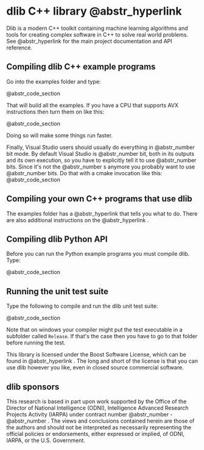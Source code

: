 # dlib C++ library @abstr_hyperlink 

Dlib is a modern C++ toolkit containing machine learning algorithms and tools for creating complex software in C++ to solve real world problems. See @abstr_hyperlink for the main project documentation and API reference.

## Compiling dlib C++ example programs

Go into the examples folder and type:

@abstr_code_section 

That will build all the examples. If you have a CPU that supports AVX instructions then turn them on like this:

@abstr_code_section 

Doing so will make some things run faster.

Finally, Visual Studio users should usually do everything in @abstr_number bit mode. By default Visual Studio is @abstr_number bit, both in its outputs and its own execution, so you have to explicitly tell it to use @abstr_number bits. Since it's not the @abstr_number s anymore you probably want to use @abstr_number bits. Do that with a cmake invocation like this: @abstr_code_section 

## Compiling your own C++ programs that use dlib

The examples folder has a @abstr_hyperlink that tells you what to do. There are also additional instructions on the @abstr_hyperlink .

## Compiling dlib Python API

Before you can run the Python example programs you must compile dlib. Type:

@abstr_code_section 

## Running the unit test suite

Type the following to compile and run the dlib unit test suite:

@abstr_code_section 

Note that on windows your compiler might put the test executable in a subfolder called `Release`. If that's the case then you have to go to that folder before running the test.

This library is licensed under the Boost Software License, which can be found in @abstr_hyperlink . The long and short of the license is that you can use dlib however you like, even in closed source commercial software.

## dlib sponsors

This research is based in part upon work supported by the Office of the Director of National Intelligence (ODNI), Intelligence Advanced Research Projects Activity (IARPA) under contract number @abstr_number - @abstr_number . The views and conclusions contained herein are those of the authors and should not be interpreted as necessarily representing the official policies or endorsements, either expressed or implied, of ODNI, IARPA, or the U.S. Government.
